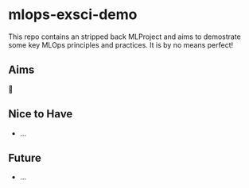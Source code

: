 # mlops-exsci-demo
This repo contains an stripped back MLProject and aims to demostrate some key MLOps principles and practices. It is by no means perfect!

## Aims
:star_struck:
## Nice to Have 
* ... 

## Future 
* ...